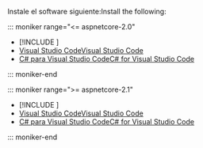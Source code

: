 <span data-ttu-id="db7d5-101">Instale el software siguiente:</span><span class="sxs-lookup"><span data-stu-id="db7d5-101">Install the following:</span></span>

::: moniker range="<= aspnetcore-2.0"

* [!INCLUDE [](~/includes/net-core-sdk-download-link.md)]
* [<span data-ttu-id="db7d5-102">Visual Studio Code</span><span class="sxs-lookup"><span data-stu-id="db7d5-102">Visual Studio Code</span></span>](https://code.visualstudio.com/download)
* [<span data-ttu-id="db7d5-103">C# para Visual Studio Code</span><span class="sxs-lookup"><span data-stu-id="db7d5-103">C# for Visual Studio Code</span></span>](https://marketplace.visualstudio.com/items?itemName=ms-vscode.csharp)

::: moniker-end

::: moniker range=">= aspnetcore-2.1"

* [!INCLUDE [](~/includes/2.1-SDK.md)]
* [<span data-ttu-id="db7d5-104">Visual Studio Code</span><span class="sxs-lookup"><span data-stu-id="db7d5-104">Visual Studio Code</span></span>](https://code.visualstudio.com/download)
* [<span data-ttu-id="db7d5-105">C# para Visual Studio Code</span><span class="sxs-lookup"><span data-stu-id="db7d5-105">C# for Visual Studio Code</span></span>](https://marketplace.visualstudio.com/items?itemName=ms-vscode.csharp)

::: moniker-end
